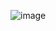 ![image](https://github.com/Abhiraj-Alois/nlp-tokenizer/assets/171229148/d762740d-210f-4ec8-aed2-141eb998d4b3)

